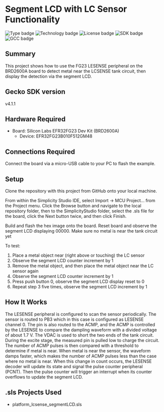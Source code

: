 # Segment LCD with LC Sensor Functionality
![Type badge](https://img.shields.io/badge/Type-Virtual%20application-green)
![Technology badge](https://img.shields.io/badge/Technology-Platform-green)
![License badge](https://img.shields.io/badge/License-Zlib-green)
![SDK badge](https://img.shields.io/badge/SDK-v4.1.1-green)
![GCC badge](https://img.shields.io/endpoint?url=https://raw.githubusercontent.com/SiliconLabs/application_examples_ci/master/platform_applications/platform_lcsense_segmentLCD_gcc.json)

## Summary
This project shows how to use the FG23 LESENSE peripheral on the BRD2600A board to detect
metal near the LCSENSE tank circuit, then display the detection via the segment LCD.

## Gecko SDK version
v4.1.1

## Hardware Required
* Board:  Silicon Labs EFR32FG23 Dev Kit (BRD2600A)
	* Device: EFR32FG23B010F512GM48

## Connections Required
Connect the board via a micro-USB cable to your PC to flash the example.

## Setup
Clone the repository with this project from GitHub onto your local machine.

From within the Simplicity Studio IDE, select Import -> MCU Project... from the 
Project menu. Click the Browse button and navigate to the local repository 
folder, then to the SimplicityStudio folder, select the .sls file for the 
board, click the Next button twice, and then click Finish.

Build and flash the hex image onto the board. Reset board and observe the
segment LCD displaying 00000. Make sure no metal is near the tank circuit yet

To test:
1. Place a metal object near (right above or touching) the LC sensor
2. Observe the segment LCD counter increment by 1
3. Remove the metal object, and then place the metal object near the LC sensor again
4. Observe the segment LCD counter increment by 1
5. Press push button 0, observe the segment LCD display reset to 0
6. Repeat step 3 five times, observe the segment LCD increment by 1

## How It Works
The LESENSE peripheral is configured to scan the sensor periodically. The sensor is routed to
PB3 which in this case is configured as LESENSE channel 0. The pin is also routed to the ACMP, 
and the ACMP is controlled by the LESENSE to compare the dampling waveform with a divided
voltage of about 1.7 V. The VDAC is used to short the two ends of the tank circuit. 
During the excite stage, the measured pin is pulled low to charge the circuit.
The number of ACMP pulses is then compared with a threshold to determine if metal is near.
When metal is near the sensor, the waveform damps faster, which makes the number of ACMP
pulses less than the case where no metal is near. When this change in count occurs, the LESENSE 
decoder will update its state and signal the pulse counter peripheral (PCNT). 
Then the pulse counter will trigger an interrupt when its counter overflows to update the segment LCD.

## .sls Projects Used
* platform_lcsense_segmentLCD.sls
